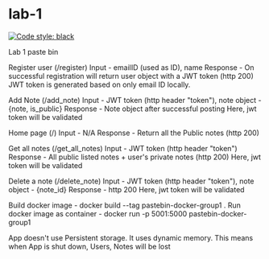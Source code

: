 # lab-1
[![Code style: black](https://img.shields.io/badge/code%20style-black-000000.svg)](https://github.com/psf/black)

Lab 1 paste bin

Register user (/register)
Input - emailID (used as ID), name
Response - On successful registration will return user object with a JWT token (http 200)
JWT token is generated based on only email ID locally.

Add Note (/add_note)
Input - JWT token (http header "token"), note object - {note, is_public}
Response - Note object after successful posting
Here, jwt token will be validated

Home page (/)
Input - N/A
Response - Return all the Public notes (http 200)

Get all notes (/get_all_notes)
Input - JWT token (http header "token")
Response - All public listed notes + user's private notes (http 200)
Here, jwt token will be validated

Delete a note (/delete_note)
Input - JWT token (http header "token"), note object - {note_id}
Response - http 200
Here, jwt token will be validated

Build docker image - docker build --tag pastebin-docker-group1 . 
Run docker image as container - docker run -p 5001:5000 pastebin-docker-group1

App doesn't use Persistent storage. It uses dynamic memory. This means when App is shut down, Users, Notes will be lost